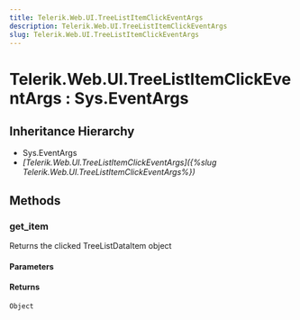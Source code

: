 ```yaml
---
title: Telerik.Web.UI.TreeListItemClickEventArgs
description: Telerik.Web.UI.TreeListItemClickEventArgs
slug: Telerik.Web.UI.TreeListItemClickEventArgs
---
```


# Telerik.Web.UI.TreeListItemClickEventArgs : Sys.EventArgs

## Inheritance Hierarchy

* Sys.EventArgs
* *[Telerik.Web.UI.TreeListItemClickEventArgs]({%slug Telerik.Web.UI.TreeListItemClickEventArgs%})*


## Methods

### get_item

Returns the clicked TreeListDataItem object

#### Parameters

#### Returns

`Object`

